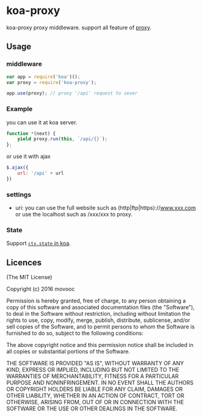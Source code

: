 koa-proxy
=========

koa-proxy proxy middleware. support all feature of [proxy](https://github.com/mde/ejs).

## Usage


### middleware

```js
var app = require('koa')();
var proxy = require('koa-proxy');

app.use(proxy); // proxy '/api' request to sever

```

### Example

you can use it at koa server.

```js
function *(next) {
    yield proxy.run(this, `/api/{}`);
};
```
or use it with ajax

```js
$.ajax({
    url: '/api' + url
})
```

### settings

* uri: you can use the full website such as (http|ftp|https)://www.xxx.com or use the localhost such as /xxx/xxx to proxy.


### State

Support [`ctx.state` in koa](https://github.com/koajs/koa/blob/master/docs/api/context.md#ctxstate).

## Licences

(The MIT License)

Copyright (c) 2016 movooc

Permission is hereby granted, free of charge, to any person obtaining a copy of this software and associated documentation files (the "Software"), to deal in the Software without restriction, including without limitation the rights to use, copy, modify, merge, publish, distribute, sublicense, and/or sell copies of the Software, and to permit persons to whom the Software is furnished to do so, subject to the following conditions:

The above copyright notice and this permission notice shall be included in all copies or substantial portions of the Software.

THE SOFTWARE IS PROVIDED "AS IS", WITHOUT WARRANTY OF ANY KIND, EXPRESS OR IMPLIED, INCLUDING BUT NOT LIMITED TO THE WARRANTIES OF MERCHANTABILITY, FITNESS FOR A PARTICULAR PURPOSE AND NONINFRINGEMENT. IN NO EVENT SHALL THE AUTHORS OR COPYRIGHT HOLDERS BE LIABLE FOR ANY CLAIM, DAMAGES OR OTHER LIABILITY, WHETHER IN AN ACTION OF CONTRACT, TORT OR OTHERWISE, ARISING FROM, OUT OF OR IN CONNECTION WITH THE SOFTWARE OR THE USE OR OTHER DEALINGS IN THE SOFTWARE.

